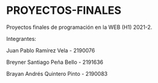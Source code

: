 <h1>PROYECTOS-FINALES</h1>


Proyectos finales de programación en la WEB (H1) 2021-2.

Integrantes:

Juan Pablo Ramírez Vela - 2190076 

Breyner Santiago Peña Bello - 2191636

Brayan Andrés Quintero Pinto - 2190083
